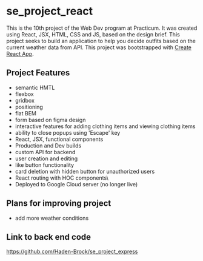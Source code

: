# se_project_react

This is the 10th project of the Web Dev program at Practicum. It was created using React, JSX, HTML, CSS and JS, based on the design brief. This project seeks to build an application to help you decide outfits based on the current weather data from API.
This project was bootstrapped with [Create React App](https://github.com/facebook/create-react-app).

## Project Features

- semantic HMTL
- flexbox
- gridbox
- positioning
- flat BEM
- form based on figma design
- interactive features for adding clothing items and viewing clothing items
- ability to close popups using 'Escape' key
- React, JSX, functional components
- Production and Dev builds
- custom API for backend
- user creation and editing
- like button functionality
- card deletion with hidden button for unauthorized users
- React routing with HOC components\
- Deployed to Google Cloud server (no longer live)

## Plans for improving project

- add more weather conditions

## Link to back end code

https://github.com/Haden-Brock/se_project_express

